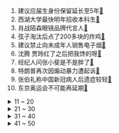 1. 建议应届生身份保留延长至5年[:link:](https://s.weibo.com/weibo?q=%23建议应届生身份保留延长至5年%23&Refer=top)
2. 西湖大学最快明年招收本科生[:link:](https://s.weibo.com/weibo?q=%23西湖大学最快明年招收本科生%23&Refer=top)
3. 肖战陌森眼镜品牌代言人[:link:](https://s.weibo.com/weibo?q=%23肖战陌森眼镜品牌代言人%23&Refer=top)
4. 弦子淘汰后点了200多块的炸鸡[:link:](https://s.weibo.com/weibo?q=%23弦子淘汰后点了200多块的炸鸡%23&Refer=top)
5. 建议禁止向未成年人销售电子烟[:link:](https://s.weibo.com/weibo?q=%23建议禁止向未成年人销售电子烟%23&Refer=top)
6. 沈腾 贾玲红了之后把我馋的呀[:link:](https://s.weibo.com/weibo?q=%23沈腾%20贾玲红了之后把我馋的呀%23&Refer=top)
7. 经纪人问张小斐是不是胖了[:link:](https://s.weibo.com/weibo?q=%23经纪人问张小斐是不是胖了%23&Refer=top)
8. 特朗普再次因煽动暴力遭起诉[:link:](https://s.weibo.com/weibo?q=%23特朗普再次因煽动暴力遭起诉%23&Refer=top)
9. 张伯礼称中国新冠病人后遗症较轻[:link:](https://s.weibo.com/weibo?q=%23张伯礼称中国新冠病人后遗症较轻%23&Refer=top)
10. 东京奥运会不可能再延期[:link:](https://s.weibo.com/weibo?q=%23东京奥运会不可能再延期%23&Refer=top)
<details>
<summary>11 ~ 20</summary>

11. 华晨宇模仿汪峰被章子怡认证[:link:](https://s.weibo.com/weibo?q=%23华晨宇模仿汪峰被章子怡认证%23&Refer=top)
12. 田雨把自己的西装披在倪妮身上[:link:](https://s.weibo.com/weibo?q=%23田雨把自己的西装披在倪妮身上%23&Refer=top)
13. 靳东胖了好多[:link:](https://s.weibo.com/weibo?q=%23靳东胖了好多%23&Refer=top)
14. 印度法官建议强奸犯娶受害者换免罪[:link:](https://s.weibo.com/weibo?q=%23印度法官建议强奸犯娶受害者换免罪%23&Refer=top)
15. 政府工作报告金句[:link:](https://s.weibo.com/weibo?q=%23政府工作报告金句%23&Refer=top)
16. 关晓彤宋亚轩跳十面埋伏[:link:](https://s.weibo.com/weibo?q=%23关晓彤宋亚轩跳十面埋伏%23&Refer=top)
17. 露娜摔下楼[:link:](https://s.weibo.com/weibo?q=%23露娜摔下楼%23&Refer=top)
18. 美股[:link:](https://s.weibo.com/weibo?q=%23美股%23&Refer=top)
19. 樊振东荣立一等功[:link:](https://s.weibo.com/weibo?q=%23樊振东荣立一等功%23&Refer=top)
20. 董建华梁振英发表声明[:link:](https://s.weibo.com/weibo?q=%23董建华梁振英发表声明%23&Refer=top)
</details>
<details>
<summary>21 ~ 30</summary>

21. 白敬亭做最强大脑测试题[:link:](https://s.weibo.com/weibo?q=%23白敬亭做最强大脑测试题%23&Refer=top)
22. snkrs[:link:](https://s.weibo.com/weibo?q=%23snkrs%23&Refer=top)
23. 教体局通报号召学生捐压岁钱[:link:](https://s.weibo.com/weibo?q=%23教体局通报号召学生捐压岁钱%23&Refer=top)
24. 毛晓彤缎面露背鱼尾裙[:link:](https://s.weibo.com/weibo?q=%23毛晓彤缎面露背鱼尾裙%23&Refer=top)
25. 林青霞接种国产新冠疫苗[:link:](https://s.weibo.com/weibo?q=%23林青霞接种国产新冠疫苗%23&Refer=top)
26. 吴谨言晒短发造型[:link:](https://s.weibo.com/weibo?q=%23吴谨言晒短发造型%23&Refer=top)
27. 张雨绮又没赶上红毯[:link:](https://s.weibo.com/weibo?q=%23张雨绮又没赶上红毯%23&Refer=top)
28. 中学校长开学典礼上喊话德育处[:link:](https://s.weibo.com/weibo?q=%23中学校长开学典礼上喊话德育处%23&Refer=top)
29. 世界首家太空酒店预计2027年营运[:link:](https://s.weibo.com/weibo?q=%23世界首家太空酒店预计2027年营运%23&Refer=top)
30. 建议提高来华留学生招生标准[:link:](https://s.weibo.com/weibo?q=%23建议提高来华留学生招生标准%23&Refer=top)
</details>
<details>
<summary>31 ~ 40</summary>

31. 吴白艾情接吻被围观[:link:](https://s.weibo.com/weibo?q=%23吴白艾情接吻被围观%23&Refer=top)
32. 一直说我爱你会发生什么[:link:](https://s.weibo.com/weibo?q=%23一直说我爱你会发生什么%23&Refer=top)
33. 9个高频字词看政府工作报告[:link:](https://s.weibo.com/weibo?q=%239个高频字词看政府工作报告%23&Refer=top)
34. 进击的巨人[:link:](https://s.weibo.com/weibo?q=%23进击的巨人%23&Refer=top)
35. 大叔用蔬菜水果雕刻人像[:link:](https://s.weibo.com/weibo?q=%23大叔用蔬菜水果雕刻人像%23&Refer=top)
36. 日本老人波澜万丈的坎坷人生[:link:](https://s.weibo.com/weibo?q=%23日本老人波澜万丈的坎坷人生%23&Refer=top)
37. 第二名的逆袭[:link:](https://s.weibo.com/weibo?q=%23第二名的逆袭%23&Refer=top)
38. 山河令[:link:](https://s.weibo.com/weibo?q=%23山河令%23&Refer=top)
39. 建议新生儿指纹采集为身份登记必备流程[:link:](https://s.weibo.com/weibo?q=%23建议新生儿指纹采集为身份登记必备流程%23&Refer=top)
40. 百变大咖秀[:link:](https://s.weibo.com/weibo?q=%23百变大咖秀%23&Refer=top)
</details>
<details>
<summary>41 ~ 50</summary>

41. 大张伟 整个摇滚乐界我都能模仿[:link:](https://s.weibo.com/weibo?q=%23大张伟%20整个摇滚乐界我都能模仿%23&Refer=top)
42. 闺蜜应该被无条件信任吗[:link:](https://s.weibo.com/weibo?q=%23闺蜜应该被无条件信任吗%23&Refer=top)
43. 建议建立国内外高校学分互认机制[:link:](https://s.weibo.com/weibo?q=%23建议建立国内外高校学分互认机制%23&Refer=top)
44. 王牌对王牌[:link:](https://s.weibo.com/weibo?q=%23王牌对王牌%23&Refer=top)
45. 全球首例非人类新冠疫苗接种[:link:](https://s.weibo.com/weibo?q=%23全球首例非人类新冠疫苗接种%23&Refer=top)
46. 锦心似玉[:link:](https://s.weibo.com/weibo?q=%23锦心似玉%23&Refer=top)
47. 爸妈才艺展示帖[:link:](https://s.weibo.com/weibo?q=%23爸妈才艺展示帖%23&Refer=top)
48. 春日清甜紫玫瑰妆[:link:](https://s.weibo.com/weibo?q=%23春日清甜紫玫瑰妆%23&Refer=top)
49. 超30位日本名人请辞奥运火炬手[:link:](https://s.weibo.com/weibo?q=%23超30位日本名人请辞奥运火炬手%23&Refer=top)
50. 韩美娟说参加创4少赚了600万[:link:](https://s.weibo.com/weibo?q=%23韩美娟说参加创4少赚了600万%23&Refer=top)
</details>
